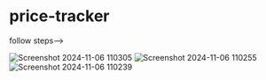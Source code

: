 # price-tracker

follow steps-->

![Screenshot 2024-11-06 110305](https://github.com/user-attachments/assets/bb818792-e212-4afe-bf26-e6ab0d1d051c)
![Screenshot 2024-11-06 110255](https://github.com/user-attachments/assets/2351012d-7eb4-4d86-97a4-22aab6ed9d8e)
![Screenshot 2024-11-06 110239](https://github.com/user-attachments/assets/b27d2782-ed53-43ff-92da-ce54bf1ac631)
